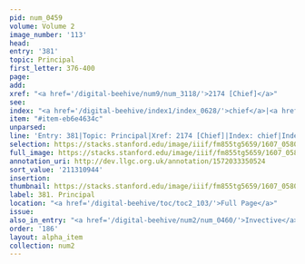 ```yaml
---
pid: num_0459
volume: Volume 2
image_number: '113'
head:
entry: '381'
topic: Principal
first_letter: 376-400
page:
add:
xref: "<a href='/digital-beehive/num9/num_3118/'>2174 [Chief]</a>"
see:
index: "<a href='/digital-beehive/index1/index_0628/'>chief</a>|<a href='/digital-beehive/index4/index_3159/'>principal</a>"
item: "#item-eb6e4634c"
unparsed:
line: 'Entry: 381|Topic: Principal|Xref: 2174 [Chief]|Index: chief|Index: principal|#item-eb6e4634c'
selection: https://stacks.stanford.edu/image/iiif/fm855tg5659/1607_0580/338,944,2957,317/full/0/default.jpg
full_image: https://stacks.stanford.edu/image/iiif/fm855tg5659/1607_0580/full/full/0/default.jpg
annotation_uri: http://dev.llgc.org.uk/annotation/1572033350524
sort_value: '211310944'
insertion:
thumbnail: https://stacks.stanford.edu/image/iiif/fm855tg5659/1607_0580/338,944,600,180/250,/0/default.jpg
label: 381. Principal
location: "<a href='/digital-beehive/toc/toc2_103/'>Full Page</a>"
issue:
also_in_entry: "<a href='/digital-beehive/num2/num_0460/'>Invective</a>"
order: '186'
layout: alpha_item
collection: num2
---
```

